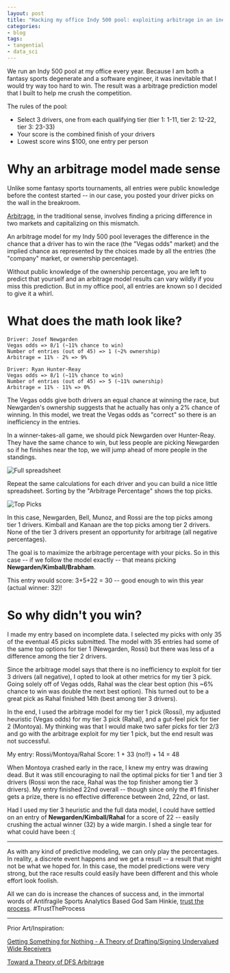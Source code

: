 ```yaml
---
layout: post
title: "Hacking my office Indy 500 pool: exploiting arbitrage in an inefficient market"
categories:
- blog
tags:
- tangential
- data_sci
---
```


We run an Indy 500 pool at my office every year. Because I am both a fantasy sports degenerate and a software engineer, it was inevitable that I would try way too hard to win. The result was a arbitrage prediction model that I built to help me crush the competition.

The rules of the pool:

* Select 3 drivers, one from each qualifying tier (tier 1: 1-11, tier 2: 12-22, tier 3: 23-33)
* Your score is the combined finish of your drivers
* Lowest score wins $100, one entry per person

# Why an arbitrage model made sense
Unlike some fantasy sports tournaments, all entries were public knowledge before the contest started -- in our case, you posted your driver picks on the wall in the breakroom.

[Arbitrage][arb], in the traditional sense, involves finding a pricing difference in two markets and capitalizing on this mismatch. 

An arbitrage model for my Indy 500 pool leverages the difference in the chance that a driver has to win the race (the "Vegas odds" market) and the implied chance as represented by the choices made by all the entries (the "company" market, or ownership percentage).

Without public knowledge of the ownership percentage, you are left to predict that yourself and an arbitrage model results can vary wildly if you miss this prediction. But in my office pool, all entries are known so I decided to give it a whirl.

# What does the math look like?

```
Driver: Josef Newgarden
Vegas odds => 8/1 (~11% chance to win)
Number of entries (out of 45) => 1 (~2% ownership)
Arbitrage = 11% - 2% => 9%
```

```
Driver: Ryan Hunter-Reay
Vegas odds => 8/1 (~11% chance to win)
Number of entries (out of 45) => 5 (~11% ownership)
Arbitrage = 11% - 11% => 0%
```

The Vegas odds give both drivers an equal chance at winning the race, but Newgarden's ownership suggests that he actually has only a 2% chance of winning. In this model, we treat the Vegas odds as "correct" so there is an inefficiency in the entries.

In a winner-takes-all game, we should pick Newgarden over Hunter-Reay. They have the same chance to win, but less people are picking Newgarden so if he finishes near the top, we will jump ahead of more people in the standings.

![Full spreadsheet]({{site.url}}/static/full-500-model.png)

Repeat the same calculations for each driver and you can build a nice little spreadsheet. Sorting by the "Arbitrage Percentage" shows the top picks.

![Top Picks]({{site.url}}/static/top-500-picks.png)

In this case, Newgarden, Bell, Munoz, and Rossi are the top picks among tier 1 drivers. Kimball and Kanaan are the top picks among tier 2 drivers. None of the tier 3 drivers present an opportunity for arbitrage (all negative percentages).

The goal is to maximize the arbitrage percentage with your picks. So in this case -- if we follow the model exactly -- that means picking **Newgarden/Kimball/Brabham**. 

This entry would score: 3+5+22 = 30 -- good enough to win this year (actual winner: 32)!

# So why didn't you win?

I made my entry based on incomplete data. I selected my picks with only 35 of the eventual 45 picks submitted. The model with 35 entries had some of the same top options for tier 1 (Newgarden, Rossi) but there was less of a difference among the tier 2 drivers.

Since the arbitrage model says that there is no inefficiency to exploit for tier 3 drivers (all negative), I opted to look at other metrics for my tier 3 pick. Going solely off of Vegas odds, Rahal was the clear best option (his ~6% chance to win was double the next best option). This turned out to be a great pick as Rahal finished 14th (best among tier 3 drivers).

In the end, I used the arbitrage model for my tier 1 pick (Rossi), my adjusted heuristic (Vegas odds) for my tier 3 pick (Rahal), and a gut-feel pick for tier 2 (Montoya). My thinking was that I would make two safer picks for tier 2/3 and go with the arbitrage exploit for my tier 1 pick, but the end result was not successful.

My entry: Rossi/Montoya/Rahal
Score: 1 + 33 (no!!) + 14 = 48

When Montoya crashed early in the race, I knew my entry was drawing dead. But it was still encouraging to nail the optimal picks for tier 1 and tier 3 drivers (Rossi won the race, Rahal was the top finisher among tier 3 drivers). My entry finished 22nd overall -- though since only the #1 finisher gets a prize, there is no effective difference between 2nd, 22nd, or last.

Had I used my tier 3 heuristic and the full data model, I could have settled on an entry of **Newgarden/Kimball/Rahal** for a score of 22 -- easily crushing the actual winner (32) by a wide margin. I shed a single tear for what could have been :(

---

As with any kind of predictive modeling, we can only play the percentages. In reality, a discrete event happens and we get a result -- a result that might not be what we hoped for. In this case, the model predictions were very strong, but the race results could easily have been different and this whole effort look foolish. 

All we can do is increase the chances of success and, in the immortal words of Antifragile Sports Analytics Based God Sam Hinkie, [trust the process][tp]. #TrustTheProcess

---

Prior Art/Inspiration:

[Getting Something for Nothing - A Theory of Drafting/Signing Undervalued Wide Receivers][rv]

[Toward a Theory of DFS Arbitrage][fl]

[arb]: https://en.wikipedia.org/wiki/Arbitrage
[tp]: https://espn.go.com/pdf/2016/0406/nba_hinkie_redact.pdf
[rv]: http://rotoviz.com/2013/03/getting-something-for-nothing-a-theory-of-draftingsigning-undervalued-wide-receivers/
[fl]: http://www.fantasylabs.com/articles/toward-a-theory-of-dfs-arbitrage/


